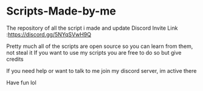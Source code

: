 # Scripts-Made-by-me
The repository of all the script i made and update
Discord Invite Link :https://discord.gg/5NYqSVwH9Q

Pretty much all of the scripts are open source so you can learn from them, not steal it
If you want to use my scripts you are free to do so but give credits

If you need help or want to talk to me join my discord server, im active there

Have fun lol